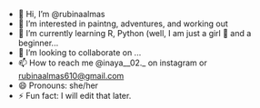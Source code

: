- 👋 Hi, I’m @rubinaalmas
- 👀 I’m interested in paintng, adventures, and working out
- 🌱 I’m currently learning R, Python (well, I am just a girl 🎀 and a beginner...
- 💞️ I’m looking to collaborate on ...
- 📫 How to reach me @inaya__02._ on instagram or rubinaalmas610@gmail.com 
- 😄 Pronouns: she/her
- ⚡ Fun fact: I will edit that later. 

<!---
rubinaalmas/rubinaalmas is a ✨ special ✨ repository because its `README.md` (this file) appears on your GitHub profile.
You can click the Preview link to take a look at your changes.
--->

